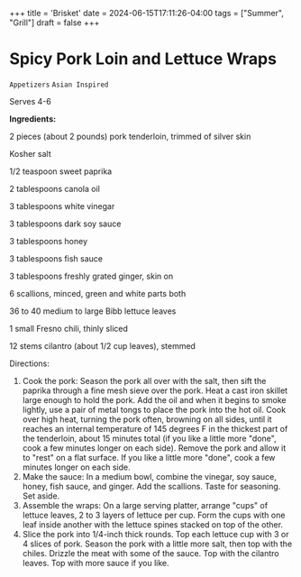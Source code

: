 +++
title = 'Brisket'
date = 2024-06-15T17:11:26-04:00
tags = ["Summer", "Grill"]
draft = false
+++
# Spicy Pork Loin and Lettuce Wraps

`Appetizers` `Asian Inspired`

Serves 4-6

**Ingredients:**

2 pieces (about 2 pounds) pork tenderloin, trimmed of silver skin

Kosher salt

1/2 teaspoon sweet paprika

2 tablespoons canola oil

3 tablespoons white vinegar

3 tablespoons dark soy sauce

3 tablespoons honey

3 tablespoons fish sauce

3 tablespoons freshly grated ginger, skin on

6 scallions, minced, green and white parts both

36 to 40 medium to large Bibb lettuce leaves

1 small Fresno chili, thinly sliced

12 stems cilantro (about 1/2 cup leaves), stemmed

Directions:

1. Cook the pork: Season the pork all over with the salt, then sift the paprika through a fine mesh sieve over the pork. Heat a cast iron skillet large enough to hold the pork. Add the oil and when it begins to smoke lightly, use a pair of metal tongs to place the pork into the hot oil. Cook over high heat, turning the pork often, browning on all sides, until it reaches an internal temperature of 145 degrees F in the thickest part of the tenderloin, about 15 minutes total (if you like a little more "done", cook a few minutes longer on each side). Remove the pork and allow it to "rest" on a flat surface. If you like a little more "done", cook a few minutes longer on each side.
2. Make the sauce: In a medium bowl, combine the vinegar, soy sauce, honey, fish sauce, and ginger. Add the scallions. Taste for seasoning. Set aside.
3. Assemble the wraps: On a large serving platter, arrange "cups" of lettuce leaves, 2 to 3 layers of lettuce per cup. Form the cups with one leaf inside another with the lettuce spines stacked on top of the other.
4. Slice the pork into 1/4-inch thick rounds. Top each lettuce cup with 3 or 4 slices of pork. Season the pork with a little more salt, then top with the chiles. Drizzle the meat with some of the sauce. Top with the cilantro leaves. Top with more sauce if you like.

